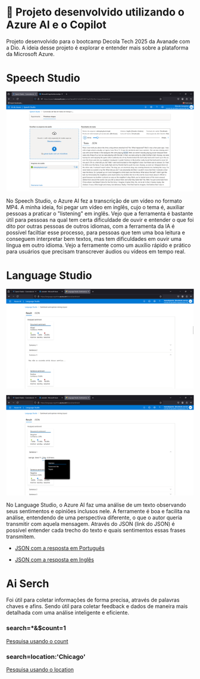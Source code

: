 # 🔹 Projeto desenvolvido utilizando o Azure AI e o Copilot

Projeto desenvolvido para o bootcamp Decola Tech 2025 da Avanade com a Dio. A ideia desse projeto é explorar e entender mais sobre a plataforma da Microsoft Azure. 

# Speech Studio

![](./images/speech_studio.png)

No Speech Studio, o Azure AI fez a transcrição de um vídeo no formato MP4. A minha ideia, foi pegar um vídeo em inglês, cujo o tema é, auxiliar pessoas a praticar o "listening" em inglês. Vejo que a ferramenta é bastante útil para pessoas na qual tem certa dificuldade de ouvir e entender o que foi dito por outras pessoas de outros idiomas, com a ferramenta da IA é possível faciltiar esse processo, para pessoas que tem uma boa leitura e conseguem interpretar bem textos, mas tem dificuldades em ouvir uma língua em outro idioma. Vejo a ferramente como um auxílio rápido e prático para usuários que precisam transcrever áudios ou vídeos em tempo real.

# Language Studio

![Versão Português](./images/language_studio_pt-br.png)

![Versão Inglês](./images/language_studio_en.png)

No Language Studio, o Azure AI faz uma análise de um texto observando seus sentimentos e opiniões inclusos nele. A ferramente é boa e facilita na análise, entendendo de uma perspectiva diferente, o que o autor queria transmitir com aquela mensagem. Através do JSON (link do JSON) é possível entender cada trecho do texto e quais sentimentos essas frases transmitem.

- [JSON com a resposta em Português](./inputs/language-studio/response_pt-br.json)

- [JSON com a resposta em Inglês](./inputs/language-studio/response_en.json)

#  Ai Serch

Foi útil para coletar informações de forma precisa, através de palavras chaves e afins. Sendo útil para coletar feedback e dados de maneira mais detalhada com uma análise inteligente e eficiente.

### search=*&$count=1
[Pesquisa usando o count](./inputs/ai-search/search_by_count[1].json)

### search=location:'Chicago'
[Pesquisa usando o location](./inputs/ai-search/search_by_location[chicago].json)